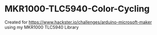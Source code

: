 # MKR1000-TLC5940-Color-Cycling
Created for https://www.hackster.io/challenges/arduino-microsoft-maker using my MKR1000 TLC5940 Library
